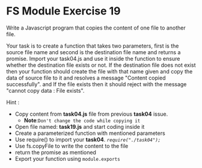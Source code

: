# FS Module Exercise 19

Write a Javascript program that copies the content of one file to another file.

Your task is to create a function that takes two parameters, first is the source file name and second is the destination file name and returns a promise. Import your task04.js and use it inside the function to ensure whether the destination file exists or not. If the destination file does not exist then your function should create the file with that name given and copy the data of source file to it and resolves a message "Content copied successfully". and If the file exists then it should reject with the message "cannot copy data : File exists".

Hint :

- Copy content from **task04.js** file from previous **task04** issue. 
  - **Note**:`Don't change the code while copying it`
- Open file named: **task19.js** and start coding inside it
- Create a parameterized function with mentioned parameters
- Use require() to import your **task04**. *`require("./task04");`*
- Use fs.copyFile to write the content to the file
- return the promise as mentioned
- Export your function using `module.exports`

